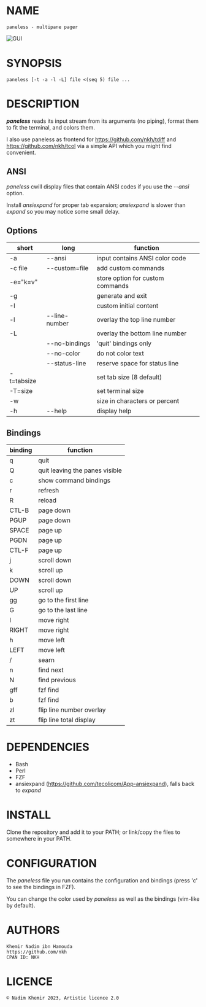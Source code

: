 # NAME

	paneless - multipane pager

![GUI](https://github.com/nkh/paneless/blob/main/media/paneless.png)

# SYNOPSIS

	paneless [-t -a -l -L] file <(seq 5) file ...

# DESCRIPTION

***paneless*** reads its input stream from its arguments (no piping), format them to fit the terminal, and colors them.  

I also use paneless as frontend for https://github.com/nkh/tdiff and https://github.com/nkh/tcol via a simple API which you might find convenient.

## ANSI

*paneless* cwill display files that contain ANSI codes if you use the *--ansi* option.

Install *ansiexpand* for proper tab expansion; *ansiexpand* is slower than *expand* so you may notice some small delay. 

## Options

| short      | long          | function                                         |
| ---------- | ------------- | ------------------------------------------------ |
| -a         | --ansi        | input contains ANSI color code                   |
| -c file    | --custom=file | add custom commands                              |
| -e="k=v"   |               | store option for custom commands                 |
| -g         |               | generate and exit                                |
| -I         |               | custom initial content                           |
| -l         | --line-number | overlay the top line number                      |
| -L         |               | overlay the bottom line number                   |
|            | --no-bindings | 'quit' bindings only                             |
|            | --no-color    | do not color text                                |
|            | --status-line | reserve space for status line                    |
| -t=tabsize |               | set tab size (8 default)                         |
| -T=size    |               | set terminal size                                |
| -w         |               | size in characters or percent                    |
| -h         | --help        | display help                                     |

## Bindings

| binding | function                       |
| ------- | ------------------------------ |
| q       | quit                           |
| Q       | quit leaving the panes visible |
| c       | show command bindings          |
| r       | refresh                        |
| R       | reload                         |
| CTL-B   | page down                      |
| PGUP    | page down                      |
| SPACE   | page up                        |
| PGDN    | page up                        |
| CTL-F   | page up                        |
| j       | scroll down                    |
| k       | scroll up                      |
| DOWN    | scroll down                    |
| UP      | scroll up                      |
| gg      | go to the first line           |
| G       | go to the last line            |
| l       | move right                     |
| RIGHT   | move right                     |
| h       | move left                      |
| LEFT    | move left                      |
| /       | searn                          |
| n       | find next                      |
| N       | find previous                  |
| gff     | fzf find                       |
| b       | fzf find                       |
| zl      | flip line number overlay       |
| zt      | flip line total display        |

# DEPENDENCIES

- Bash
- Perl
- FZF
- ansiexpand (https://github.com/tecolicom/App-ansiexpand), falls back to *expand*

# INSTALL

Clone the repository and add it to your PATH; or link/copy the files to somewhere in your PATH.

# CONFIGURATION

The *paneless* file you run contains the configuration and bindings (press 'c' to see the bindings in FZF).

You can change the color used by *paneless* as well as the bindings (vim-like by default).

# AUTHORS

    Khemir Nadim ibn Hamouda
    https://github.com/nkh
    CPAN ID: NKH
    
# LICENCE

	© Nadim Khemir 2023, Artistic licence 2.0

